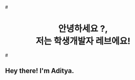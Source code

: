 #<html>
#    <h1 align="center"> 안녕하세요 ?,<br />저는 학생개발자 레브에요! </h1>
#</html>
<html>
<h2> Hey there! I'm Aditya.</h2>
</html>
